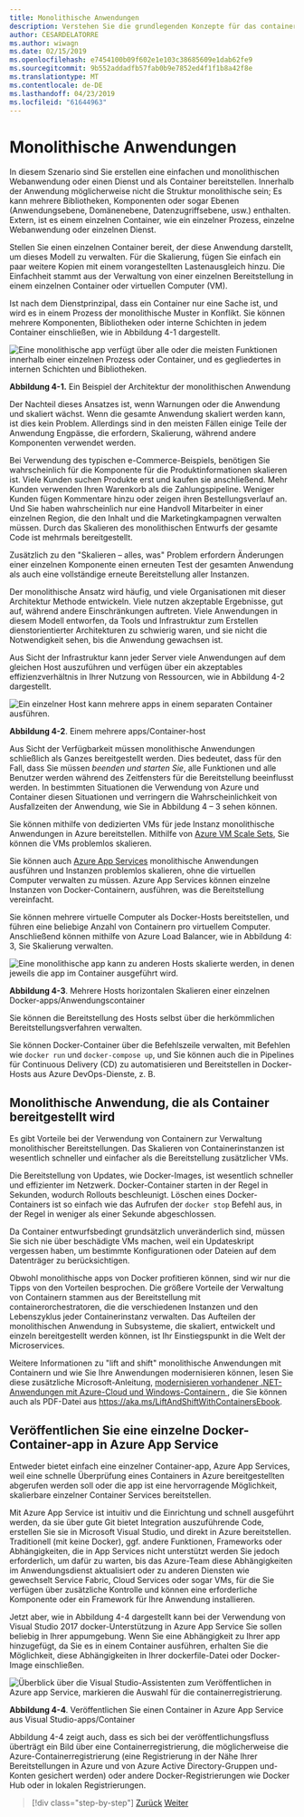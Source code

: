 ```yaml
---
title: Monolithische Anwendungen
description: Verstehen Sie die grundlegenden Konzepte für das containerisieren monolithischer Anwendungen.
author: CESARDELATORRE
ms.author: wiwagn
ms.date: 02/15/2019
ms.openlocfilehash: e7454100b09f602e1e103c38685609e1dab62fe9
ms.sourcegitcommit: 9b552addadfb57fab0b9e7852ed4f1f1b8a42f8e
ms.translationtype: MT
ms.contentlocale: de-DE
ms.lasthandoff: 04/23/2019
ms.locfileid: "61644963"
---
```

# <a name="monolithic-applications"></a>Monolithische Anwendungen

In diesem Szenario sind Sie erstellen eine einfachen und monolithischen Webanwendung oder einen Dienst und als Container bereitstellen. Innerhalb der Anwendung möglicherweise nicht die Struktur monolithische sein; Es kann mehrere Bibliotheken, Komponenten oder sogar Ebenen (Anwendungsebene, Domänenebene, Datenzugriffsebene, usw.) enthalten. Extern, ist es einem einzelnen Container, wie ein einzelner Prozess, einzelne Webanwendung oder einzelnen Dienst.

Stellen Sie einen einzelnen Container bereit, der diese Anwendung darstellt, um dieses Modell zu verwalten. Für die Skalierung, fügen Sie einfach ein paar weitere Kopien mit einem vorangestellten Lastenausgleich hinzu. Die Einfachheit stammt aus der Verwaltung von einer einzelnen Bereitstellung in einem einzelnen Container oder virtuellen Computer (VM).

Ist nach dem Dienstprinzipal, dass ein Container nur eine Sache ist, und wird es in einem Prozess der monolithische Muster in Konflikt. Sie können mehrere Komponenten, Bibliotheken oder interne Schichten in jedem Container einschließen, wie in Abbildung 4-1 dargestellt.

![Eine monolithische app verfügt über alle oder die meisten Funktionen innerhalb einer einzelnen Prozess oder Container, und es gegliedertes in internen Schichten und Bibliotheken.](./media/image1.png)

**Abbildung 4-1.** Ein Beispiel der Architektur der monolithischen Anwendung

Der Nachteil dieses Ansatzes ist, wenn Warnungen oder die Anwendung und skaliert wächst. Wenn die gesamte Anwendung skaliert werden kann, ist dies kein Problem. Allerdings sind in den meisten Fällen einige Teile der Anwendung Engpässe, die erfordern, Skalierung, während andere Komponenten verwendet werden.

Bei Verwendung des typischen e-Commerce-Beispiels, benötigen Sie wahrscheinlich für die Komponente für die Produktinformationen skalieren ist. Viele Kunden suchen Produkte erst und kaufen sie anschließend. Mehr Kunden verwenden Ihren Warenkorb als die Zahlungspipeline. Weniger Kunden fügen Kommentare hinzu oder zeigen ihren Bestellungsverlauf an. Und Sie haben wahrscheinlich nur eine Handvoll Mitarbeiter in einer einzelnen Region, die den Inhalt und die Marketingkampagnen verwalten müssen. Durch das Skalieren des monolithischen Entwurfs der gesamte Code ist mehrmals bereitgestellt.

Zusätzlich zu den "Skalieren – alles, was" Problem erfordern Änderungen einer einzelnen Komponente einen erneuten Test der gesamten Anwendung als auch eine vollständige erneute Bereitstellung aller Instanzen.

Der monolithische Ansatz wird häufig, und viele Organisationen mit dieser Architektur Methode entwickeln. Viele nutzen akzeptable Ergebnisse, gut auf, während andere Einschränkungen auftreten. Viele Anwendungen in diesem Modell entworfen, da Tools und Infrastruktur zum Erstellen dienstorientierter Architekturen zu schwierig waren, und sie nicht die Notwendigkeit sehen, bis die Anwendung gewachsen ist.

Aus Sicht der Infrastruktur kann jeder Server viele Anwendungen auf dem gleichen Host auszuführen und verfügen über ein akzeptables effizienzverhältnis in Ihrer Nutzung von Ressourcen, wie in Abbildung 4-2 dargestellt.

![Ein einzelner Host kann mehrere apps in einem separaten Container ausführen.](./media/image2.png)

**Abbildung 4-2**. Einem mehrere apps/Container-host

Aus Sicht der Verfügbarkeit müssen monolithische Anwendungen schließlich als Ganzes bereitgestellt werden. Dies bedeutet, dass für den Fall, dass Sie müssen *beenden und starten Sie*, alle Funktionen und alle Benutzer werden während des Zeitfensters für die Bereitstellung beeinflusst werden. In bestimmten Situationen die Verwendung von Azure und Container diesen Situationen und verringern die Wahrscheinlichkeit von Ausfallzeiten der Anwendung, wie Sie in Abbildung 4 – 3 sehen können.

Sie können mithilfe von dedizierten VMs für jede Instanz monolithische Anwendungen in Azure bereitstellen. Mithilfe von [Azure VM Scale Sets](https://docs.microsoft.com/azure/virtual-machine-scale-sets/), Sie können die VMs problemlos skalieren.

Sie können auch [Azure App Services](https://azure.microsoft.com/services/app-service/) monolithische Anwendungen ausführen und Instanzen problemlos skalieren, ohne die virtuellen Computer verwalten zu müssen. Azure App Services können einzelne Instanzen von Docker-Containern, ausführen, was die Bereitstellung vereinfacht.

Sie können mehrere virtuelle Computer als Docker-Hosts bereitstellen, und führen eine beliebige Anzahl von Containern pro virtuellem Computer. Anschließend können mithilfe von Azure Load Balancer, wie in Abbildung 4: 3, Sie Skalierung verwalten.

![Eine monolithische app kann zu anderen Hosts skalierte werden, in denen jeweils die app im Container ausgeführt wird.](./media/image3.png)

**Abbildung 4-3**. Mehrere Hosts horizontalen Skalieren einer einzelnen Docker-apps/Anwendungscontainer

Sie können die Bereitstellung des Hosts selbst über die herkömmlichen Bereitstellungsverfahren verwalten.

Sie können Docker-Container über die Befehlszeile verwalten, mit Befehlen wie `docker run` und `docker-compose up`, und Sie können auch die in Pipelines für Continuous Delivery (CD) zu automatisieren und Bereitstellen in Docker-Hosts aus Azure DevOps-Dienste, z. B.

## <a name="monolithic-application-deployed-as-a-container"></a>Monolithische Anwendung, die als Container bereitgestellt wird

Es gibt Vorteile bei der Verwendung von Containern zur Verwaltung monolithischer Bereitstellungen. Das Skalieren von Containerinstanzen ist wesentlich schneller und einfacher als die Bereitstellung zusätzlicher VMs.

Die Bereitstellung von Updates, wie Docker-Images, ist wesentlich schneller und effizienter im Netzwerk. Docker-Container starten in der Regel in Sekunden, wodurch Rollouts beschleunigt. Löschen eines Docker-Containers ist so einfach wie das Aufrufen der `docker stop` Befehl aus, in der Regel in weniger als einer Sekunde abgeschlossen.

Da Container entwurfsbedingt grundsätzlich unveränderlich sind, müssen Sie sich nie über beschädigte VMs machen, weil ein Updateskript vergessen haben, um bestimmte Konfigurationen oder Dateien auf dem Datenträger zu berücksichtigen.

Obwohl monolithische apps von Docker profitieren können, sind wir nur die Tipps von den Vorteilen besprochen. Die größere Vorteile der Verwaltung von Containern stammen aus der Bereitstellung mit containerorchestratoren, die die verschiedenen Instanzen und den Lebenszyklus jeder Containerinstanz verwalten. Das Aufteilen der monolithischen Anwendung in Subsysteme, die skaliert, entwickelt und einzeln bereitgestellt werden können, ist Ihr Einstiegspunkt in die Welt der Microservices.

Weitere Informationen zu "lift and shift" monolithische Anwendungen mit Containern und wie Sie Ihre Anwendungen modernisieren können, lesen Sie diese zusätzliche Microsoft-Anleitung, [modernisieren vorhandener .NET-Anwendungen mit Azure-Cloud und Windows-Containern ](../../modernize-with-azure-and-containers/index.md), die Sie können auch als PDF-Datei aus <https://aka.ms/LiftAndShiftWithContainersEbook>.

## <a name="publish-a-single-docker-container-app-to-azure-app-service"></a>Veröffentlichen Sie eine einzelne Docker-Container-app in Azure App Service

Entweder bietet einfach eine einzelner Container-app, Azure App Services, weil eine schnelle Überprüfung eines Containers in Azure bereitgestellten abgerufen werden soll oder die app ist eine hervorragende Möglichkeit, skalierbare einzelner Container Services bereitstellen.

Mit Azure App Service ist intuitiv und die Einrichtung und schnell ausgeführt werden, da sie über gute Git bietet Integration auszuführende Code, erstellen Sie sie in Microsoft Visual Studio, und direkt in Azure bereitstellen. Traditionell (mit keine Docker), ggf. andere Funktionen, Frameworks oder Abhängigkeiten, die in App Services nicht unterstützt werden Sie jedoch erforderlich, um dafür zu warten, bis das Azure-Team diese Abhängigkeiten im Anwendungsdienst aktualisiert oder zu anderen Diensten wie gewechselt Service Fabric, Cloud Services oder sogar VMs, für die Sie verfügen über zusätzliche Kontrolle und können eine erforderliche Komponente oder ein Framework für Ihre Anwendung installieren.

Jetzt aber, wie in Abbildung 4-4 dargestellt kann bei der Verwendung von Visual Studio 2017 docker-Unterstützung in Azure App Service Sie sollen beliebig in Ihrer appumgebung. Wenn Sie eine Abhängigkeit zu Ihrer app hinzugefügt, da Sie es in einem Container ausführen, erhalten Sie die Möglichkeit, diese Abhängigkeiten in Ihrer dockerfile-Datei oder Docker-Image einschließen.

![Überblick über die Visual Studio-Assistenten zum Veröffentlichen in Azure app Service, markieren die Auswahl für die containerregistrierung.](./media/image4.png)

**Abbildung 4-4**. Veröffentlichen Sie einen Container in Azure App Service aus Visual Studio-apps/Container

Abbildung 4-4 zeigt auch, dass es sich bei der veröffentlichungsfluss überträgt ein Bild über eine Containerregistrierung, die möglicherweise die Azure-Containerregistrierung (eine Registrierung in der Nähe Ihrer Bereitstellungen in Azure und von Azure Active Directory-Gruppen und-Konten gesichert werden) oder andere Docker-Registrierungen wie Docker Hub oder in lokalen Registrierungen.

>[!div class="step-by-step"]
>[Zurück](common-container-design-principles.md)
>[Weiter](state-and-data-in-docker-applications.md)
